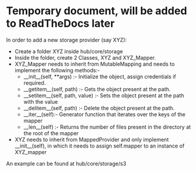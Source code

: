 # Temporary document, will be added to ReadTheDocs later

In order to add a new storage provider (say XYZ):
- Create a folder XYZ inside hub/core/storage
- Inside the folder, create 2 Classes, XYZ and XYZ_Mapper.
- XYZ_Mapper needs to inherit from MutableMapping and needs to implement the following methods:-
    - \_\_init__(self, **args) :- Initialize the object, assign credentials if required.
    - \_\_getitem__(self, path) :- Gets the object present at the path. 
    - \_\_setitem__(self, path, value) :- Sets the object present at the path with the value
    - \_\_delitem__(self, path) :- Delete the object present at the path.
    - \_\_iter__(self):- Generator function that iterates over the keys of the mapper
    - \_\_len__(self) :- Returns the number of files present in the directory at the root of the mapper
- XYZ needs to inherit from MappedProvider and only implement \_\_init__(self), in which it needs to assign self.mapper to an instance of XYZ_mapper

An example can be found at hub/core/storage/s3

